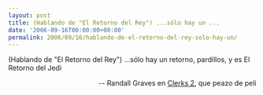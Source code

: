 ```yaml
---
layout: post
title: (Hablando de "El Retorno del Rey") ...sólo hay un ...
date: '2006-09-16T00:00:00+00:00'
permalink: 2006/09/16/hablando-de-el-retorno-del-rey-solo-hay-un/
---
```

<p class="frase">(Hablando de "El Retorno del Rey") ...sólo hay un retorno, pardillos, y es El Retorno del Jedi</p><p align="right">--  Randall Graves en <a href="http://www.imdb.com/title/tt0424345/">Clerks 2</a>, que peazo de peli</p>
